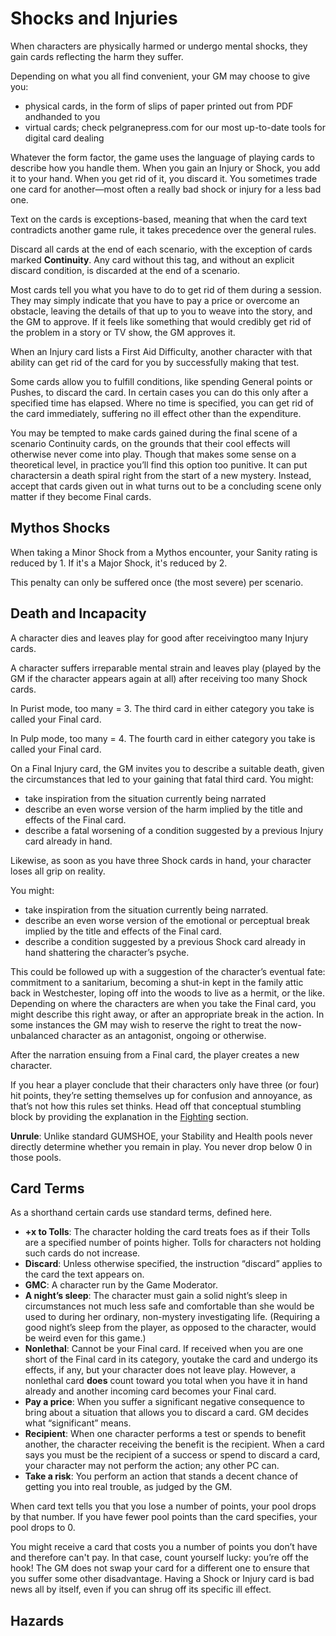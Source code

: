 # Shocks and Injuries
When characters are physically harmed or undergo mental shocks, they gain cards reflecting the harm they suffer.

Depending on what you all find convenient, your GM may choose to give you:
* physical cards, in the form of slips of paper printed out from PDF andhanded to you
* virtual cards; check pelgranepress.com for our most up-to-date tools for digital card dealing

Whatever the form factor, the game uses the language of playing cards to describe how you handle them. When you gain an Injury or Shock, you add it to your hand. When you get rid of it, you discard it. You sometimes trade one card for another—most often a really bad shock or injury for a less bad one.

Text on the cards is exceptions-based, meaning that when the card text contradicts another game rule, it takes precedence over the general rules.

Discard all cards at the end of each scenario, with the exception of cards marked **Continuity**. Any card without this tag, and without an explicit discard condition, is discarded at the end of a scenario.

Most cards tell you what you have to do to get rid of them during a session. They may simply indicate that you have to pay a price or overcome an obstacle, leaving the details of that up to you to weave into the story, and the GM to approve. If it feels like something that would credibly get rid of the problem in a story or TV show, the GM approves it.

When an Injury card lists a First Aid Difficulty, another character with that ability can get rid of the card for you by successfully making that test.

Some cards allow you to fulfill conditions, like spending General points or Pushes, to discard the card. In certain cases you can do this only after a specified time has elapsed. Where no time is specified, you can get rid of the card immediately, suffering no ill effect other than the expenditure.

You may be tempted to make cards gained during the final scene of a scenario Continuity cards, on the grounds that their cool effects will otherwise never come into play. Though that makes some sense on a theoretical level, in practice you’ll find this option too punitive. It can put charactersin a death spiral right from the start of a new mystery. Instead, accept that cards given out in what turns out to be a concluding scene only matter if they become Final cards.

## Mythos Shocks
When taking a Minor Shock from a Mythos encounter, your Sanity rating is reduced by 1. If it's a Major Shock, it's reduced by 2.

This penalty can only be suffered once (the most severe) per scenario.

## Death and Incapacity
A character dies and leaves play for good after receivingtoo many Injury cards.

A character suffers irreparable mental strain and leaves play (played by the GM if the character appears again at all) after receiving too many Shock cards.

In Purist mode, too many = 3. The third card in either category you take is called your Final card.

In Pulp mode, too many = 4. The fourth card in either category you take is called your Final card.

On a Final Injury card, the GM invites you to describe a suitable death, given the circumstances that led to your gaining that fatal third card. You might:
* take inspiration from the situation currently being narrated
* describe an even worse version of the harm implied by the title and effects of the Final card.
* describe a fatal worsening of a condition suggested by a previous Injury card already in hand.

Likewise, as soon as you have three Shock cards in hand, your character loses all grip on reality.

You might:
* take inspiration from the situation currently being narrated.
* describe an even worse version of the emotional or perceptual break implied by the title and effects of the Final card.
* describe a condition suggested by a previous Shock card already in hand shattering the character’s psyche.

This could be followed up with a suggestion of the character’s eventual fate: commitment to a sanitarium, becoming a shut-in kept in the family attic back in Westchester, loping off into the woods to live as a hermit, or the like. Depending on where the characters are when you take the Final card, you might describe this right away, or after an appropriate break in the action. In some instances the GM may wish to reserve the right to treat the now-unbalanced character as an antagonist, ongoing or otherwise.

After the narration ensuing from a Final card, the player creates a new character.

If you hear a player conclude that their characters only have three (or four) hit points, they’re setting themselves up for confusion and annoyance, as that’s not how this rules set thinks. Head off that conceptual stumbling block by providing the explanation in the [Fighting](04.Fighting.md) section. 

**Unrule**: Unlike standard GUMSHOE, your Stability and Health pools never directly determine whether you remain in play. You never drop below 0 in those pools.

## Card Terms
As a shorthand certain cards use standard terms, defined here.
* **+x to Tolls**: The character holding the card treats foes as if their Tolls are a specified number of points higher. Tolls for characters not holding such cards do not increase.
* **Discard**: Unless otherwise specified, the instruction “discard” applies to the card the text appears on.
* **GMC**: A character run by the Game Moderator.
* **A night’s sleep**: The character must gain a solid night’s sleep in circumstances not much less safe and comfortable than she would be used to during her ordinary, non-mystery investigating life. (Requiring a good night’s sleep from the player, as opposed to the character, would be weird even for this game.)
* **Nonlethal**: Cannot be your Final card. If received when you are one short of the Final card in its category, youtake the card and undergo its effects, if any, but your character does not leave play. However, a nonlethal card **does** count toward you total when you have it in hand already and another incoming card becomes your Final card.
* **Pay a price**: When you suffer a significant negative consequence to bring about a situation that allows you to discard a card. GM decides what “significant” means.
* **Recipient**: When one character performs a test or spends to benefit another, the character receiving the benefit is the recipient. When a card says you must be the recipient of a success or spend to discard a card, your character may not perform the action; any other PC can.
* **Take a risk**: You perform an action that stands a decent chance of getting you into real trouble, as judged by the GM.

When card text tells you that you lose a number of points, your pool drops by that number. If you have fewer pool points than the card specifies, your pool drops to 0.

You might receive a card that costs you a number of points you don’t have and therefore can't pay. In that case, count yourself lucky: you’re off the hook! The GM does not swap your card for a different one to ensure that you suffer some other disadvantage. Having a Shock or Injury card is bad news all by itself, even if you can shrug off its specific ill effect.

## Hazards
